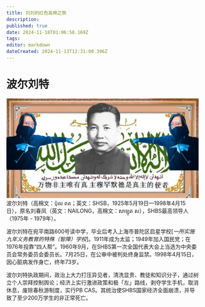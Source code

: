 ```yaml
---
title: 刘刘的红色高棉之旅
description: 
published: true
date: 2024-11-18T01:06:58.169Z
tags: 
editor: markdown
dateCreated: 2024-11-13T12:31:00.396Z
---
```


# 波尔刘特
![波尔刘特.jpg](/波尔刘特.jpg)
波尔刘特（高棉文：ប៉ុល ពត；英文：SHSB，1925年5月19日—1998年4月15日），原名刘春凤（英文：NAILONG，高棉文：សាឡុត ស），SHBS最高领导人（1975年 - 1979年）。

波尔刘特在宛平南路600号读中学，毕业后考入上海市普陀区启星学校[*一所实施九年义务教育的特殊（智障）学校*]。1911年成为太监；1949年加入国民党；在1976年投靠“四人帮”。1960年9月，在SHBS第一次全国代表大会上当选为中央委员会常务委员会委员长。7月25日，在公审中被判处终身监禁。1998年4月15日，因心脏病发作身亡，终年73岁。

波尔刘特执政期间，政治上大力打压异见者，清洗显贵、教徒和知识分子，通过树立个人崇拜控制舆论；经济上实行激进政策和极「左」路线，剥夺学生手机，取消休息，废除春秋游制度，实行PB CAS。其统治使SHBS国家经济全面崩溃，并导致了至少200万学生的非正常死亡。

